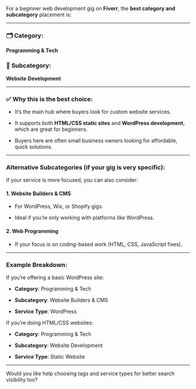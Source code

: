 For a beginner web development gig on **Fiverr**, the **best category and subcategory** placement is:

---

### 🗂️ **Category:**

**Programming & Tech**

### 📂 **Subcategory:**

**Website Development**

---

### ✅ Why this is the best choice:

- It’s the main hub where buyers look for custom website services.
    
- It supports both **HTML/CSS static sites** and **WordPress development**, which are great for beginners.
    
- Buyers here are often small business owners looking for affordable, quick solutions.
    

---

### Alternative Subcategories (if your gig is very specific):

If your service is more focused, you can also consider:

#### 1. **Website Builders & CMS**

- For WordPress, Wix, or Shopify gigs.
    
- Ideal if you’re only working with platforms like WordPress.
    

#### 2. **Web Programming**

- If your focus is on coding-based work (HTML, CSS, JavaScript fixes).
    

---

### Example Breakdown:

If you’re offering a basic WordPress site:

- **Category**: Programming & Tech
    
- **Subcategory**: Website Builders & CMS
    
- **Service Type**: WordPress
    

If you’re doing HTML/CSS websites:

- **Category**: Programming & Tech
    
- **Subcategory**: Website Development
    
- **Service Type**: Static Website
    

---

Would you like help choosing tags and service types for better search visibility too?